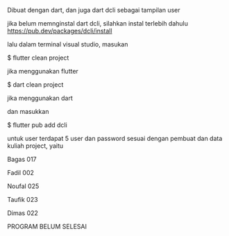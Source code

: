 Dibuat dengan dart, dan juga dart dcli sebagai tampilan user

jika belum memnginstal dart dcli, silahkan instal terlebih dahulu
https://pub.dev/packages/dcli/install

lalu dalam terminal visual studio, masukan


$ flutter clean project

jika menggunakan flutter


$ dart clean project

jika menggunakan dart

dan masukkan

$ flutter pub add dcli

untuk user terdapat 5 user dan password sesuai dengan pembuat dan data kuliah project, yaitu

Bagas   017

Fadil   002

Noufal  025

Taufik  023

Dimas   022


PROGRAM BELUM SELESAI
